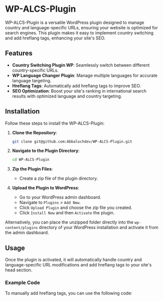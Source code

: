 # WP-ALCS-Plugin

WP-ALCS-Plugin is a versatile WordPress plugin designed to manage country and language-specific URLs, ensuring your website is optimized for search engines. This plugin makes it easy to implement country switching and add hreflang tags, enhancing your site's SEO.

## Features

- **Country Switching Plugin WP**: Seamlessly switch between different country-specific URLs.
- **WP Language Changer Plugin**: Manage multiple languages for accurate language targeting.
- **Hreflang Tags**: Automatically add hreflang tags to improve SEO.
- **SEO Optimization**: Boost your site's ranking in international search results with optimized language and country targeting.

## Installation

Follow these steps to install the WP-ALCS-Plugin:

1. **Clone the Repository**:
    ```sh
    git clone git@github.com:Abbalochdev/WP-ALCS-Plugin.git
    ```

2. **Navigate to the Plugin Directory**:
    ```sh
    cd WP-ALCS-Plugin
    ```

3. **Zip the Plugin Files**: 
   - Create a zip file of the plugin directory.

4. **Upload the Plugin to WordPress**:
   - Go to your WordPress admin dashboard.
   - Navigate to `Plugins` > `Add New`.
   - Click `Upload Plugin` and choose the zip file you created.
   - Click `Install Now` and then `Activate` the plugin.

Alternatively, you can place the unzipped folder directly into the `wp-content/plugins` directory of your WordPress installation and activate it from the admin dashboard.

## Usage

Once the plugin is activated, it will automatically handle country and language-specific URL modifications and add hreflang tags to your site's head section.

### Example Code

To manually add hreflang tags, you can use the following code:

```php
